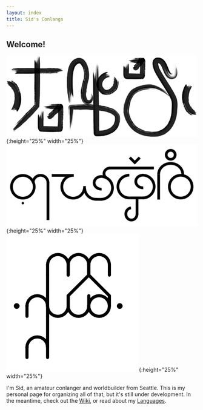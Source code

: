 ```yaml
---
layout: index
title: Sid's Conlangs
---
```


## Welcome!

![Ngela Te](ngelate.png){:height="25%" width="25%"}
![Nofurylh](gylhev_glyphs.svg){:height="25%" width="25%"}
![Frisu](glyphs.png){:height="25%" width="25%"}

I'm Sid, an amateur conlanger and worldbuilder from Seattle. This is my personal page for organizing all of that, but it's still under development.
In the meantime, check out the [Wiki](wiki), or read about my [Languages](langs).






